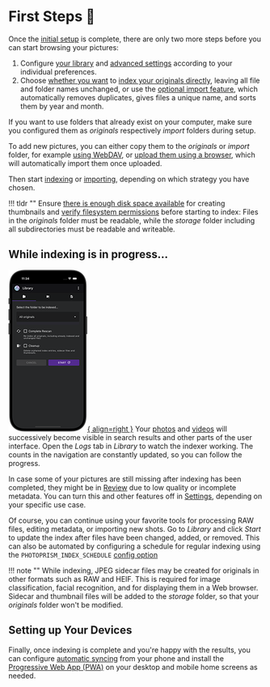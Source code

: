 # First Steps 👣

Once the [initial setup](../getting-started/index.md) is complete, there are only two more steps before you can start browsing your pictures:

1.  Configure [your library](settings/library.md) and [advanced settings](settings/advanced.md) according to your individual preferences.
2. Choose [whether you want](library/index.md) to [index your originals directly](library/originals.md), leaving all file and folder names unchanged, or use the [optional import feature](library/import.md), which automatically removes duplicates, gives files a unique name, and sorts them by year and month.

If you want to use folders that already exist on your computer, make sure you configured them as *originals* respectively *import* folders during setup.

To add new pictures, you can either copy them to the *originals* or *import* folder, for example [using WebDAV](sync/webdav.md), or [upload them using a browser](library/upload.md), which will automatically import them once uploaded.

Then start [indexing](library/originals.md) or [importing](library/import.md), depending on which strategy you have chosen.

!!! tldr ""
    Ensure [there is enough disk space available](../getting-started/troubleshooting/docker.md#disk-space) for creating thumbnails and [verify filesystem permissions](../getting-started/troubleshooting/docker.md#file-permissions) before starting to index: Files in the *originals* folder must be readable, while the *storage* folder including all subdirectories must be readable and writeable.

## While indexing is in progress...
[![Library > Index](img/iphone-library-index.png){ align=right }](library/originals.md)
Your [photos](search/index.md) and [videos](organize/video.md) will
successively become visible in search results and other parts of the user interface.
Open the *Logs* tab in *Library* to watch the indexer working.
The counts in the navigation are constantly updated, so you can follow the progress.

In case some of your pictures are still missing after indexing has been completed,
they might be in [Review](organize/review.md) due to low quality or incomplete metadata.
You can turn this and other features off in [Settings](settings/general.md),
depending on your specific use case.

Of course, you can continue using your favorite tools for processing RAW files, editing metadata,
or importing new shots. Go to *Library* and click *Start* to update the index after files have been
changed, added, or removed. This can also be automated by configuring a schedule for regular indexing using the `PHOTOPRISM_INDEX_SCHEDULE` [config option](../getting-started/config-options.md#indexing)

!!! note ""
    While indexing, JPEG sidecar files may be created for originals in other formats such as RAW and HEIF. This is required for image classification, facial recognition, and for displaying them in a Web browser. Sidecar and thumbnail files will be added to the *storage* folder, so that your *originals* folder won't be modified.

## Setting up Your Devices

Finally, once indexing is complete and you're happy with the results, you can configure [automatic syncing](sync/mobile-devices.md) from your phone and install the [Progressive Web App (PWA)](pwa.md) on your desktop and mobile home screens as needed.
